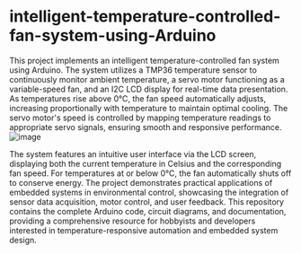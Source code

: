 # intelligent-temperature-controlled-fan-system-using-Arduino
This project implements an intelligent temperature-controlled fan system using Arduino. The system utilizes a TMP36 temperature sensor to continuously monitor ambient temperature, a servo motor functioning as a variable-speed fan, and an I2C LCD display for real-time data presentation. As temperatures rise above 0°C, the fan speed automatically adjusts, increasing proportionally with temperature to maintain optimal cooling. The servo motor's speed is controlled by mapping temperature readings to appropriate servo signals, ensuring smooth and responsive performance.
![image](https://github.com/nimageran/intelligent-temperature-controlled-fan-system-using-Arduino/assets/70598630/83116446-f117-4812-8b2c-a72d88465da0)

The system features an intuitive user interface via the LCD screen, displaying both the current temperature in Celsius and the corresponding fan speed. For temperatures at or below 0°C, the fan automatically shuts off to conserve energy. The project demonstrates practical applications of embedded systems in environmental control, showcasing the integration of sensor data acquisition, motor control, and user feedback. This repository contains the complete Arduino code, circuit diagrams, and documentation, providing a comprehensive resource for hobbyists and developers interested in temperature-responsive automation and embedded system design.
